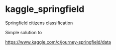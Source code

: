 # kaggle_springfield
Springfield citizens classification

Simple solution to

https://www.kaggle.com/c/journey-springfield/data

